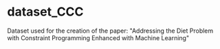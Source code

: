 # dataset_CCC
Dataset used for the creation of the paper: "Addressing the Diet Problem with Constraint Programming Enhanced with Machine Learning"
